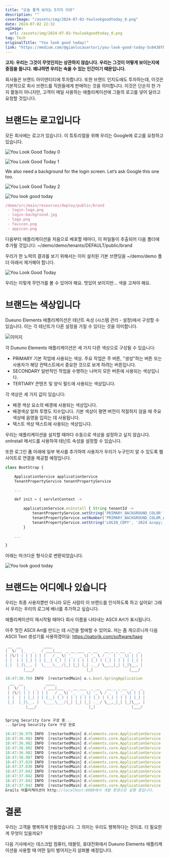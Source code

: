 ```yaml
---
title: "오늘 좋게 보이는 5가지 이유"
description: ""
coverImage: "/assets/img/2024-07-02-Youlookgoodtoday_0.png"
date: 2024-07-02 22:32
ogImage: 
  url: /assets/img/2024-07-02-Youlookgoodtoday_0.png
tag: Tech
originalTitle: "You look good today!"
link: "https://medium.com/@gianlucasartori/you-look-good-today-5c0438fbe2ff"
---
```



**고지: 우리는 그것이 무엇인지는 상관하지 않습니다. 우리는 그것이 어떻게 보이는지에 중점을 둡니다. 왜냐하면 우리는 속을 수 있는 인간이기 때문입니다.**

회사들은 브랜드 아이덴티티에 투자합니다. 또한 브랜드 인지도에도 투자하는데, 이것은 기본적으로 회사 브랜드를 직원들에게 판매하는 것을 의미합니다. 이것은 단순히 한 가지 활동이 아니지만, 고객이 매일 사용하는 애플리케이션에 그들의 로고를 넣어 달라고 요청할 것입니다.

# 브랜드는 로고입니다

모든 회사에는 로고가 있습니다. 이 튜토리얼을 위해 우리는 Google에 로고를 요청하고 있습니다.

<div class="content-ad"></div>


![You Look Good Today 0](/assets/img/2024-07-02-Youlookgoodtoday_0.png)

![You Look Good Today 1](/assets/img/2024-07-02-Youlookgoodtoday_1.png)

We also need a background for the login screen. Let’s ask Google this one too.

![You Look Good Today 2](/assets/img/2024-07-02-Youlookgoodtoday_2.png)


<div class="content-ad"></div>


![You look good today](/assets/img/2024-07-02-Youlookgoodtoday_3.png)

```js
/demo/src/main/resources/deploy/public/brand
 - login-logo.png
 - login-background.jpg
 - logo.png
 - favicon.png
 - appicon.png
```

다음부터 애플리케이션을 처음으로 배포할 때마다, 이 파일들이 추출되어 다음 폴더에 추가될 것입니다: ~/demo/demo/tenants/DEFAULT/public/brand

우리가 한 노력의 결과를 보기 위해서는 이미 설치된 기본 브랜딩을 ~/demo/demo 폴더 아래서 제거해야 합니다.


<div class="content-ad"></div>

![You Look Good Today](/assets/img/2024-07-02-Youlookgoodtoday_4.png)

우리는 이렇게 무언가를 볼 수 있어야 해요. 멋있어 보이지만... 색을 고쳐야 해요.

# 브랜드는 색상입니다

Dueuno Elements 애플리케이션은 테넌트 속성 (시스템 관리 - 설정)에서 구성할 수 있습니다. 이는 각 테넌트가 다른 설정을 가질 수 있다는 것을 의미합니다.

<div class="content-ad"></div>


![이미지](/assets/img/2024-07-02-Youlookgoodtoday_5.png)

각 Dueuno Elements 애플리케이션은 세 가지 다른 색상으로 구성될 수 있습니다:

- PRIMARY
기본 작업에 사용되는 색상. 주요 작업은 주 버튼, "생성"하는 버튼 또는 사용자가 해당 컨텍스트에서 중요한 것으로 보게 하려는 버튼입니다.
- SECONDARY
일반적인 작업을 수행하는 나머지 모든 버튼에 사용되는 색상입니다.
- TERTIARY
콘텐츠 및 양식 필드에 사용되는 색상입니다.

각 색상은 세 가지 값이 있습니다:


<div class="content-ad"></div>

- 배경 색상
요소의 배경에 사용되는 색상입니다.
- 배경색상 알파
투명도 지수입니다. 기본 색상이 평면 버전이 적절하지 않을 때 주요 색상에 음영을 입히는 데 사용됩니다.
- 텍스트 색상
텍스트에 사용되는 색상입니다.

우리는 애플리케이션을 설치할 때마다 수동으로 색상을 설정하고 싶지 않습니다. onInstall 메서드를 사용하여 테넌트 속성을 설정할 수 있습니다.

또한 로그인 폼 아래에 일부 복사를 추가하여 사용자가 우리가 누구인지 알 수 있도록 웹 사이트로 연결을 제공할 예정입니다.

```js
class BootStrap {

    ApplicationService applicationService
    TenantPropertyService tenantPropertyService

    ...

    def init = { servletContext ->

        applicationService.onInstall { String tenantId ->
            tenantPropertyService.setString('PRIMARY_BACKGROUND_COLOR', '#018B84')
            tenantPropertyService.setNumber('PRIMARY_BACKGROUND_COLOR_ALPHA', 0.25)
            tenantPropertyService.setString('LOGIN_COPY', '2024 &copy; <a href="https://my-company.com" target="_blank">My Company</a><br/>Made in Italy')
        }

    ...

}
```

<div class="content-ad"></div>

아래는 마크다운 형식으로 변환되었습니다.


![You look good today](/assets/img/2024-07-02-Youlookgoodtoday_6.png)

# 브랜드는 어디에나 있습니다

우리는 최종 사용자뿐만 아니라 모든 사람이 이 브랜드를 인식하도록 하고 싶어요! 그래서 우리는 우리의 로그에 배너를 추가하고 싶습니다.

애플리케이션이 재시작될 때마다 회사 이름을 나타내는 ASCII Art가 표시됩니다.


<div class="content-ad"></div>

아주 멋진 ASCII Art를 만드는 데 시간을 할애할 수 있어요. 저는 좀 게으르니까 다음 ASCII Text 생성기를 사용하겠어요: https://patorjk.com/software/taag

```js
 __  __          ____
|  \/  |_   _   / ___|___  _ __ ___  _ __   __ _ _ __  _   _
| |\/| | | | | | |   / _ \| '_ ` _ \| '_ \ / _` | '_ \| | | |
| |  | | |_| | | |__| (_) | | | | | | |_) | (_| | | | | |_| |
|_|  |_|\__, |  \____\___/|_| |_| |_| .__/ \__,_|_| |_|\__, |
        |___/                       |_|                |___/
```

```js
18:47:30.769 INFO  [restartedMain] o.s.boot.SpringApplication               : 
  __  __          ____
 |  \/  |_   _   / ___|___  _ __ ___  _ __   __ _ _ __  _   _
 | |\/| | | | | | |   / _ \| '_ ` _ \| '_ \ / _` | '_ \| | | |
 | |  | | |_| | | |__| (_) | | | | | | |_) | (_| | | | | |_| |
 |_|  |_|\__, |  \____\___/|_| |_| |_| .__/ \__,_|_| |_|\__, |
         |___/                       |_|                |___/


Spring Security Core 구성 중...
...Spring Security Core 구성 완료

18:47:36.979 INFO  [restartedMain] d.elements.core.ApplicationService       : 사용 가능한 언어 [en, it]
18:47:36.982 INFO  [restartedMain] d.elements.core.ApplicationService       : 
18:47:36.982 INFO  [restartedMain] d.elements.core.ApplicationService       : --------------------------------------------------------------------------------
18:47:36.982 INFO  [restartedMain] d.elements.core.ApplicationService       : 어플리케이션: 시작 중...
18:47:36.982 INFO  [restartedMain] d.elements.core.ApplicationService       : --------------------------------------------------------------------------------
18:47:36.987 INFO  [restartedMain] d.elements.core.ApplicationService       : 'dueuno.elements.core.beforeInit' 실행 중...
18:47:37.029 INFO  [restartedMain] d.elements.core.ApplicationService       : 'com.example.init' 실행 중...
18:47:37.030 INFO  [restartedMain] d.elements.core.ApplicationService       : 'dueuno.elements.core.afterInit' 실행 중...
18:47:37.042 INFO  [restartedMain] d.elements.core.ApplicationService       : --------------------------------------------------------------------------------
18:47:37.042 INFO  [restartedMain] d.elements.core.ApplicationService       : 어플리케이션: 시작됨.
18:47:37.042 INFO  [restartedMain] d.elements.core.ApplicationService       : --------------------------------------------------------------------------------
18:47:37.042 INFO  [restartedMain] d.elements.core.ApplicationService       : 
Grails 어플리케이션이 http://localhost:8080에서 개발 환경으로 실행 중입니다.
```

<div class="content-ad"></div>

# 결론

우리는 고객을 행복하게 만들었습니다. 그 의미는 우리도 행복하다는 것이죠. 더 필요한 게 무엇이 있을까요?

다음 기사에서는 데스크탑 컴퓨터, 태블릿, 휴대전화에서 Dueuno Elements 애플리케이션을 사용할 때 어떤 일이 벌어지는지 살펴볼 예정입니다.